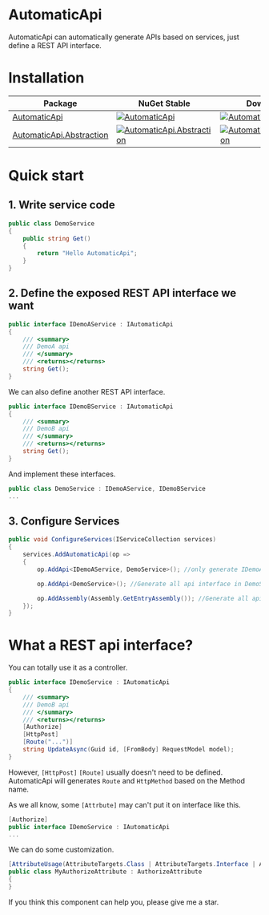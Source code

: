 # AutomaticApi

AutomaticApi can automatically generate APIs based on services, just define a REST API interface.

# Installation

| Package | NuGet Stable | Downloads |
| ------- | ------------ | --------- |
| [AutomaticApi](https://www.nuget.org/packages/AutomaticApi/) | [![AutomaticApi](https://img.shields.io/nuget/v/AutomaticApi.svg)](https://www.nuget.org/packages/AutomaticApi/) | [![AutomaticApi](https://img.shields.io/nuget/dt/AutomaticApi.svg)](https://www.nuget.org/packages/AutomaticApi/) |
| [AutomaticApi.Abstraction](https://www.nuget.org/packages/AutomaticApi.Abstraction/) | [![AutomaticApi.Abstraction](https://img.shields.io/nuget/v/AutomaticApi.Abstraction.svg)](https://www.nuget.org/packages/AutomaticApi.Abstraction/) | [![AutomaticApi.Abstraction](https://img.shields.io/nuget/dt/AutomaticApi.Abstraction.svg)](https://www.nuget.org/packages/AutomaticApi.Abstraction/) |

# Quick start

## 1. Write service code

```csharp
public class DemoService
{
    public string Get()
    {
        return "Hello AutomaticApi";
    }
}
```

## 2. Define the exposed REST API interface we want

```csharp
public interface IDemoAService : IAutomaticApi
{
    /// <summary>
    /// DemoA api
    /// </summary>
    /// <returns></returns>
    string Get();
}
```

We can also define another REST API interface.

```csharp
public interface IDemoBService : IAutomaticApi
{
    /// <summary>
    /// DemoB api
    /// </summary>
    /// <returns></returns>
    string Get();
}
```

And implement these interfaces.

```csharp
public class DemoService : IDemoAService, IDemoBService
...
```

## 3. Configure Services

```csharp
public void ConfigureServices(IServiceCollection services)
{
    services.AddAutomaticApi(op =>
    {
        op.AddApi<IDemoAService, DemoService>(); //only generate IDemoAService

        op.AddApi<DemoService>(); //Generate all api interface in DemoService 

        op.AddAssembly(Assembly.GetEntryAssembly()); //Generate all api interface in Assembly
    });
}
```

# What a REST api interface?

You can totally use it as a controller.

```csharp
public interface IDemoService : IAutomaticApi
{
    /// <summary>
    /// DemoB api
    /// </summary>
    /// <returns></returns>
    [Authorize]
    [HttpPost]
    [Route("...")]
    string UpdateAsync(Guid id, [FromBody] RequestModel model);
}
```

However, `[HttpPost]` `[Route]` usually doesn't need to be defined. AutomaticApi will generates `Route` and `HttpMethod` based on the Method name.

As we all know, some `[Attrbute]` may can't put it on interface like this.
``` csharp
[Authorize]
public interface IDemoService : IAutomaticApi
...
```
We can do some customization.
```csharp
[AttributeUsage(AttributeTargets.Class | AttributeTargets.Interface | AttributeTargets.Method, AllowMultiple = true, Inherited = true)]
public class MyAuthorizeAttribute : AuthorizeAttribute
{
}
```
If you think this component can help you, please give me a star.
